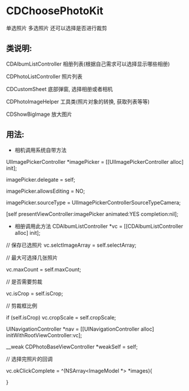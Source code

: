 # CDChoosePhotoKit
单选照片  多选照片  还可以选择是否进行裁剪

## 类说明:

CDAlbumListController  相册列表(根据自己需求可以选择显示哪些相册)

CDPhotoListController   照片列表

CDCustomSheet            底部弹窗, 选择相册或者相机

CDPhotoImageHelper    工具类(照片对象的转换,  获取列表等等)

CDShowBigImage          放大图片


## 用法:

* 相机调用系统自带方法

UIImagePickerController *imagePicker = [[UIImagePickerController alloc] init];

imagePicker.delegate = self;

imagePicker.allowsEditing = NO;

imagePicker.sourceType = UIImagePickerControllerSourceTypeCamera;

[self presentViewController:imagePicker animated:YES completion:nil];

* 相册调用此方法
CDAlbumListController *vc = [[CDAlbumListController alloc] init];

// 保存已选照片
vc.selctImageArray = self.selectArray;

// 最大可选择几张照片

vc.maxCount = self.maxCount;

// 是否需要剪裁

vc.isCrop = self.isCrop;

// 剪裁框比例

if (self.isCrop) vc.cropScale = self.cropScale;

UINavigationController *nav = [[UINavigationController alloc] initWithRootViewController:vc];

__weak CDPhotoBaseViewController *weakSelf = self;

// 选择完照片的回调

vc.okClickComplete = ^(NSArray<ImageModel *> *images){

}
